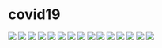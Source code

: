 # covid19

<img src="https://user-images.githubusercontent.com/73158122/101237994-74068e80-3720-11eb-8405-e98f4e90d53c.png">
<img src="https://user-images.githubusercontent.com/73158122/101237996-75d05200-3720-11eb-8198-08af83ed6af0.png">
<img src="https://user-images.githubusercontent.com/73158122/101237997-77017f00-3720-11eb-8414-5af5c964c2ca.png">
<img src="https://user-images.githubusercontent.com/73158122/101237998-78cb4280-3720-11eb-9e34-ec5d2206a103.png">
<img src="https://user-images.githubusercontent.com/73158122/101237999-79fc6f80-3720-11eb-932b-36f25ba74f68.png">

<img src="https://user-images.githubusercontent.com/73158122/101238000-7c5ec980-3720-11eb-8d86-18fbcf1e02cc.png">
<img src="https://user-images.githubusercontent.com/73158122/101238001-7e288d00-3720-11eb-9f34-d576f6958ff0.png">
<img src="https://user-images.githubusercontent.com/73158122/101238004-7f59ba00-3720-11eb-94d3-82957ad4d6be.png">
<img src="https://user-images.githubusercontent.com/73158122/101238005-808ae700-3720-11eb-8254-a418cd74217c.png">
<img src="https://user-images.githubusercontent.com/73158122/101238006-81bc1400-3720-11eb-9dc8-f10a6eb25cc6.png">

<img src="https://user-images.githubusercontent.com/73158122/101238009-8a144f00-3720-11eb-972c-7f675051ee72.png">
<img src="https://user-images.githubusercontent.com/73158122/101238010-8c76a900-3720-11eb-8a38-c59fa5b652fc.png">
<img src="https://user-images.githubusercontent.com/73158122/101238015-91d3f380-3720-11eb-8264-3505e088da92.png">

<img src="https://user-images.githubusercontent.com/73158122/101238022-98fb0180-3720-11eb-90b5-a78c1a57e47b.png">
<img src="https://user-images.githubusercontent.com/73158122/101243299-90b3be00-3742-11eb-913c-c4516a929361.png">
